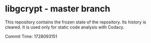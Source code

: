 # libgcrypt - master branch

This repository contains the frozen state of the repository.
Its history is cleared. It is used only for static code
analysis with Codacy.

Commit Time: 1728093151